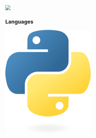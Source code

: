 ![](https://readme-typing-svg.demolab.com?font=Fira+Code&size=30&duration=4000&pause=1000&color=FFFFFF&width=435&lines=mudkip)

### Languages
![Python](python.png)
